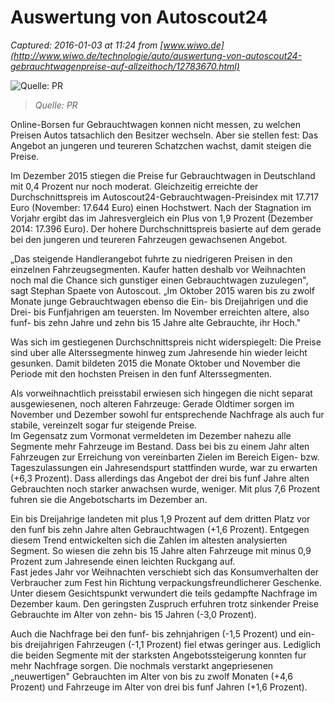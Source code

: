# Auswertung von Autoscout24

_Captured: 2016-01-03 at 11:24 from [www.wiwo.de](http://www.wiwo.de/technologie/auto/auswertung-von-autoscout24-gebrauchtwagenpreise-auf-allzeithoch/12783670.html)_

![Quelle: PR](http://www.wiwo.de/images/so-haben-sich-die-preise-fuer-gebrauchte-bei-autoscout-entwickelt/12775028/2-format2101.jpg)

> _Quelle: PR_

Online-Borsen fur Gebrauchtwagen konnen nicht messen, zu welchen Preisen Autos tatsachlich den Besitzer wechseln. Aber sie stellen fest: Das Angebot an jungeren und teureren Schatzchen wachst, damit steigen die Preise.

Im Dezember 2015 stiegen die Preise fur Gebrauchtwagen in Deutschland mit 0,4 Prozent nur noch moderat. Gleichzeitig erreichte der Durchschnittspreis im Autoscout24-Gebrauchtwagen-Preisindex mit 17.717 Euro (November: 17.644 Euro) einen Hochstwert. Nach der Stagnation im Vorjahr ergibt das im Jahresvergleich ein Plus von 1,9 Prozent (Dezember 2014: 17.396 Euro). Der hohere Durchschnittspreis basierte auf dem gerade bei den jungeren und teureren Fahrzeugen gewachsenen Angebot.

„Das steigende Handlerangebot fuhrte zu niedrigeren Preisen in den einzelnen Fahrzeugsegmenten. Kaufer hatten deshalb vor Weihnachten noch mal die Chance sich gunstiger einen Gebrauchtwagen zuzulegen", sagt Stephan Spaete von Autoscout. „Im Oktober 2015 waren bis zu zwolf Monate junge Gebrauchtwagen ebenso die Ein- bis Dreijahrigen und die Drei- bis Funfjahrigen am teuersten. Im November erreichten altere, also funf- bis zehn Jahre und zehn bis 15 Jahre alte Gebrauchte, ihr Hoch."

Was sich im gestiegenen Durchschnittspreis nicht widerspiegelt: Die Preise sind uber alle Alterssegmente hinweg zum Jahresende hin wieder leicht gesunken. Damit bildeten 2015 die Monate Oktober und November die Periode mit den hochsten Preisen in den funf Alterssegmenten.

Als vorweihnachtlich preisstabil erwiesen sich hingegen die nicht separat ausgewiesenen, noch alteren Fahrzeuge: Gerade Oldtimer sorgen im November und Dezember sowohl fur entsprechende Nachfrage als auch fur stabile, vereinzelt sogar fur steigende Preise.  
Im Gegensatz zum Vormonat vermeldeten im Dezember nahezu alle Segmente mehr Fahrzeuge im Bestand. Dass bei bis zu einem Jahr alten Fahrzeugen zur Erreichung von vereinbarten Zielen im Bereich Eigen- bzw. Tageszulassungen ein Jahresendspurt stattfinden wurde, war zu erwarten (+6,3 Prozent). Dass allerdings das Angebot der drei bis funf Jahre alten Gebrauchten noch starker anwachsen wurde, weniger. Mit plus 7,6 Prozent fuhren sie die Angebotscharts im Dezember an.

Ein bis Dreijahrige landeten mit plus 1,9 Prozent auf dem dritten Platz vor den funf bis zehn Jahre alten Gebrauchtwagen (+1,6 Prozent). Entgegen diesem Trend entwickelten sich die Zahlen im altesten analysierten Segment. So wiesen die zehn bis 15 Jahre alten Fahrzeuge mit minus 0,9 Prozent zum Jahresende einen leichten Ruckgang auf.  
Fast jedes Jahr vor Weihnachten verschiebt sich das Konsumverhalten der Verbraucher zum Fest hin Richtung verpackungsfreundlicherer Geschenke. Unter diesem Gesichtspunkt verwundert die teils gedampfte Nachfrage im Dezember kaum. Den geringsten Zuspruch erfuhren trotz sinkender Preise Gebrauchte im Alter von zehn- bis 15 Jahren (-3,0 Prozent).

Auch die Nachfrage bei den funf- bis zehnjahrigen (-1,5 Prozent) und ein- bis dreijahrigen Fahrzeugen (-1,1 Prozent) fiel etwas geringer aus. Lediglich die beiden Segmente mit der starksten Angebotssteigerung konnten fur mehr Nachfrage sorgen. Die nochmals verstarkt angepriesenen „neuwertigen" Gebrauchten im Alter von bis zu zwolf Monaten (+4,6 Prozent) und Fahrzeuge im Alter von drei bis funf Jahren (+1,6 Prozent).
